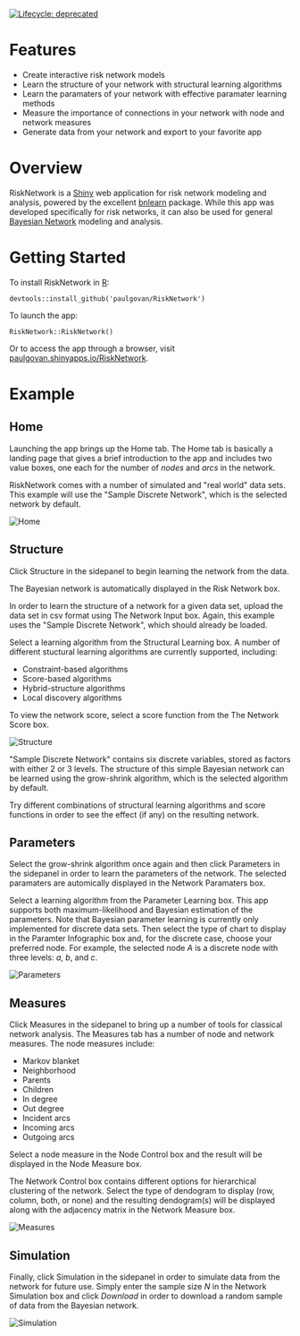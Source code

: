 [![Lifecycle:
deprecated](https://img.shields.io/badge/lifecycle-experimental-orange.svg)](https://lifecycle.r-lib.org/articles/stages.html#experimental)

# Features
* Create interactive risk network models
* Learn the structure of your network with structural learning algorithms
* Learn the paramaters of your network with effective paramater learning methods
* Measure the importance of connections in your network with node and network measures
* Generate data from your network and export to your favorite app

# Overview
RiskNetwork is a [Shiny](http://shiny.rstudio.com) web application for risk network modeling and analysis, powered by the excellent [bnlearn](http://www.bnlearn.com) package. While this app was developed specifically for risk networks, it can also be used for general [Bayesian Network](https://github.com/paulgovan/BayesianNetwork) modeling and analysis.

# Getting Started
To install RiskNetwork in [R](https://www.r-project.org):

```
devtools::install_github('paulgovan/RiskNetwork')
```

To launch the app:

```
RiskNetwork::RiskNetwork()
```

Or to access the app through a browser, visit [paulgovan.shinyapps.io/RiskNetwork](https://paulgovan.shinyapps.io/RiskNetwork/). 

# Example
## Home
Launching the app brings up the Home tab. The Home tab is basically a landing page that gives a brief introduction to the app and includes two value boxes, one each for the number of *nodes* and *arcs* in the network. 

RiskNetwork comes with a number of simulated and "real world" data sets. This example will use the "Sample Discrete Network", which is the selected network by default.

![Home](https://github.com/paulgovan/RiskNetwork/blob/master/inst/images/Dashboard.PNG?raw=true)

## Structure
Click Structure in the sidepanel to begin learning the network from the data.

The Bayesian network is automatically displayed in the Risk Network box.

In order to learn the structure of a network for a given data set, upload the data set in csv format using The Network Input box. Again, this example uses the "Sample Discrete Network", which should already be loaded. 

Select a learning algorithm from the Structural Learning box. A number of different stuctural learning algorithms are currently supported, including:  
* Constraint-based algorithms
* Score-based algorithms
* Hybrid-structure algorithms
* Local discovery algorithms

To view the network score, select a score function from the The Network Score box. 

![Structure](https://github.com/paulgovan/RiskNetwork/blob/master/inst/images/Structure.PNG?raw=true)

"Sample Discrete Network" contains six discrete variables, stored as factors with either 2 or 3 levels. The structure of this simple Bayesian network can be learned using the grow-shrink algorithm, which is the selected algorithm by default.

Try different combinations of structural learning algorithms and score functions in order to see the effect (if any) on the resulting network.

## Parameters
Select the grow-shrink algorithm once again and then click Parameters in the sidepanel in order to learn the parameters of the network. The selected paramaters are automically displayed in the Network Paramaters box.

Select a learning algorithm from the Parameter Learning box. This app supports both maximum-likelihood and Bayesian estimation of the parameters. Note that Bayesian parameter learning is currently only implemented for discrete data sets. Then select the type of chart to display in the Paramter Infographic box and, for the discrete case, choose your preferred node. For example, the selected node *A* is a discrete node with three levels: *a*, *b*, and *c*.

![Parameters](https://github.com/paulgovan/RiskNetwork/blob/master/inst/images/Parameters.PNG?raw=true)

## Measures
Click Measures in the sidepanel to bring up a number of tools for classical network analysis. The Measures tab has a number of node and network measures. The node measures include:
* Markov blanket
* Neighborhood
* Parents
* Children
* In degree
* Out degree
* Incident arcs
* Incoming arcs
* Outgoing arcs

Select a node measure in the Node Control box and the result will be displayed in the Node Measure box.

The Network Control box contains different options for hierarchical clustering of the network. Select the type of dendogram to display (row, column, both, or none) and the resulting dendogram(s) will be displayed along with the adjacency matrix in the Network Measure box.

![Measures](https://github.com/paulgovan/RiskNetwork/blob/master/inst/images/Measures.PNG?raw=true)

## Simulation

Finally, click Simulation in the sidepanel in order to simulate data from the network for future use. Simply enter the sample size *N* in the Network Simulation box and click *Download* in order to download a random sample of data from the Bayesian network. 

![Simulation](https://github.com/paulgovan/RiskNetwork/blob/master/inst/images/Simulation.PNG?raw=true)

